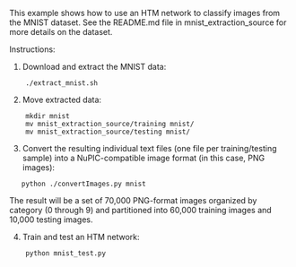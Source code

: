This example shows how to use an HTM network to classify images from the
MNIST dataset. See the README.md file in mnist_extraction_source for more
details on the dataset.

Instructions:

1. Download and extract the MNIST data:

```
    ./extract_mnist.sh
```

2. Move extracted data:

```
    mkdir mnist
    mv mnist_extraction_source/training mnist/
    mv mnist_extraction_source/testing mnist/
```

3. Convert the resulting individual text files (one
   file per training/testing sample) into a NuPIC-compatible
   image format (in this case, PNG images):

```
   python ./convertImages.py mnist
```

The result will be a set of 70,000 PNG-format images
organized by category (0 through 9) and partitioned into
60,000 training images and 10,000 testing images.

4. Train and test an HTM network:

```
    python mnist_test.py
```
